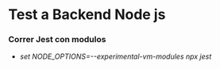 # Test a Backend Node js

### Correr Jest con modulos

- _set NODE_OPTIONS=--experimental-vm-modules npx jest_
